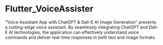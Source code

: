 # Flutter_VoiceAssister
"Voice Assistant App with ChatGPT &amp; Dall-E AI Image Generation" presents a cutting-edge voice assistant. By seamlessly integrating ChatGPT and Dall-E AI technologies, the application can effectively understand voice commands and deliver real-time responses in both text and image formats.
